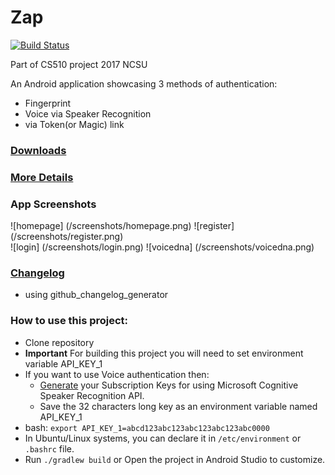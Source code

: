 # Zap
[![Build Status](https://travis-ci.org/SE17GroupH/Zap.svg?branch=master)](https://travis-ci.org/SE17GroupH/Zap)

Part of CS510 project 2017 NCSU

An Android application showcasing 3 methods of authentication:
- Fingerprint
- Voice via Speaker Recognition
- via Token(or Magic) link 

### [Downloads](https://github.com/SE17GroupH/Zap/releases)

### [More Details](https://github.com/SE17GroupH/Zap/wiki)

### App Screenshots

![homepage] (/screenshots/homepage.png)
![register] (/screenshots/register.png)  
![login] (/screenshots/login.png)
![voicedna] (/screenshots/voicedna.png)  

### [Changelog](/CHANGELOG.MD) 
- using github_changelog_generator

### How to use this project:
- Clone repository
- **Important** For building this project you will need to set environment variable API_KEY_1
- If you want to use Voice authentication then:
    - [Generate](https://cognitive.uservoice.com/knowledgebase/articles/864225-how-do-i-get-subscription-keys) your Subscription Keys for using Microsoft Cognitive Speaker Recognition API.
    - Save the 32 characters long key as an environment variable named API_KEY_1 
- bash: `export API_KEY_1=abcd123abc123abc123abc123abc0000`
- In Ubuntu/Linux systems, you can declare it in `/etc/environment` or `.bashrc` file.
- Run `./gradlew build` or Open the project in Android Studio to customize.
